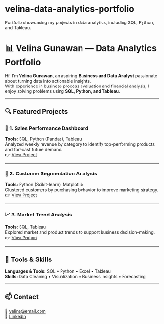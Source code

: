 # velina-data-analytics-portfolio
Portfolio showcasing my projects in data analytics, including SQL, Python, and Tableau.
# 📊 Velina Gunawan — Data Analytics Portfolio

Hi! I’m **Velina Gunawan**, an aspiring **Business and Data Analyst** passionate about turning data into actionable insights.  
With experience in business process evaluation and financial analysis, I enjoy solving problems using **SQL, Python, and Tableau**.

---

## 🔍 Featured Projects

### 🧾 1. Sales Performance Dashboard
**Tools:** SQL, Python (Pandas), Tableau  
Analyzed weekly revenue by category to identify top-performing products and forecast future demand.  
👉 [View Project](./project-01-sales-dashboard)

---

### 👥 2. Customer Segmentation Analysis
**Tools:** Python (Scikit-learn), Matplotlib  
Clustered customers by purchasing behavior to improve marketing strategy.  
👉 [View Project](./project-02-customer-segmentation)

---

### 📈 3. Market Trend Analysis
**Tools:** SQL, Tableau  
Explored market and product trends to support business decision-making.  
👉 [View Project](./project-03-market-trend-analysis)

---

## 🧰 Tools & Skills
**Languages & Tools:** SQL • Python • Excel • Tableau  
**Skills:** Data Cleaning • Visualization • Business Insights • Forecasting

---

## 📫 Contact
📧 velina@email.com  
🔗 [LinkedIn](https://linkedin.com/in/your-link)
